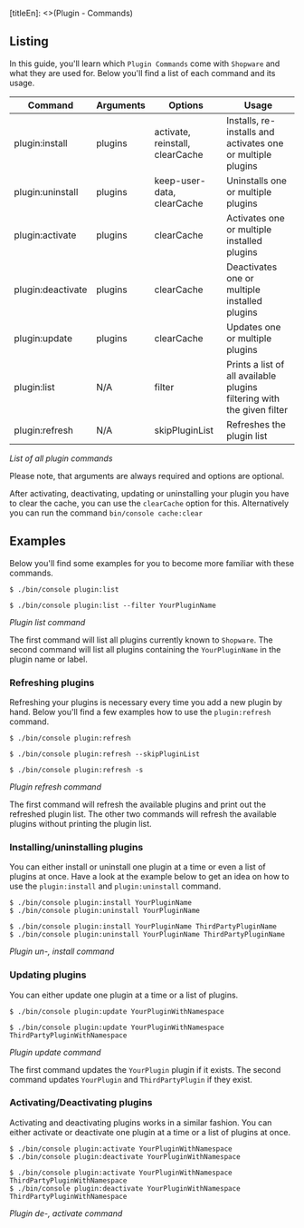 [titleEn]: <>(Plugin - Commands)

## Listing
In this guide, you'll learn which `Plugin Commands` come with `Shopware` and what they are used for.
Below you'll find a list of each command and its usage.

| Command           | Arguments | Options                         | Usage                                                                  |
|-------------------|-----------|---------------------------------|------------------------------------------------------------------------|
| plugin:install    | plugins   | activate, reinstall, clearCache | Installs, re-installs and activates one or multiple plugins            |
| plugin:uninstall  | plugins   | keep-user-data, clearCache      | Uninstalls one or multiple plugins                                     |
| plugin:activate   | plugins   | clearCache                      | Activates one or multiple installed plugins                            |
| plugin:deactivate | plugins   | clearCache                      | Deactivates one or multiple installed plugins                          |
| plugin:update     | plugins   | clearCache                      | Updates one or multiple plugins                                        |
| plugin:list       | N/A       | filter                          | Prints a list of all available plugins filtering with the given filter |
| plugin:refresh    | N/A       | skipPluginList                  | Refreshes the plugin list                                              |

*List of all plugin commands*

Please note, that arguments are always required and options are optional.

After activating, deactivating, updating or uninstalling your plugin you have to clear the cache, you can use the `clearCache` option for this.
Alternatively you can run the command `bin/console cache:clear`

## Examples

Below you'll find some examples for you to become more familiar with these commands.

```
$ ./bin/console plugin:list

$ ./bin/console plugin:list --filter YourPluginName
```
*Plugin list command*

The first command will list all plugins currently known to `Shopware`.
The second command will list all plugins containing the `YourPluginName` in the plugin name or label.

### Refreshing plugins

Refreshing your plugins is necessary every time you add a new plugin by hand.
Below you'll find a few examples how to use the `plugin:refresh` command.

```
$ ./bin/console plugin:refresh

$ ./bin/console plugin:refresh --skipPluginList

$ ./bin/console plugin:refresh -s
```
*Plugin refresh command*

The first command will refresh the available plugins and print out the refreshed plugin list.
The other two commands will refresh the available plugins without printing the plugin list.

### Installing/uninstalling plugins

You can either install or uninstall one plugin at a time or even a list of plugins at once.
Have a look at the example below to get an idea on how to use the `plugin:install` and `plugin:uninstall` command.

```
$ ./bin/console plugin:install YourPluginName
$ ./bin/console plugin:uninstall YourPluginName

$ ./bin/console plugin:install YourPluginName ThirdPartyPluginName
$ ./bin/console plugin:uninstall YourPluginName ThirdPartyPluginName
```
*Plugin un-, install command*

### Updating plugins

You can either update one plugin at a time or a list of plugins.

```
$ ./bin/console plugin:update YourPluginWithNamespace

$ ./bin/console plugin:update YourPluginWithNamespace ThirdPartyPluginWithNamespace
```
*Plugin update command*

The first command updates the `YourPlugin` plugin if it exists.
The second command updates `YourPlugin` and `ThirdPartyPlugin` if they exist.

### Activating/Deactivating plugins

Activating and deactivating plugins works in a similar fashion.
You can either activate or deactivate one plugin at a time or a list of plugins at once.

```
$ ./bin/console plugin:activate YourPluginWithNamespace
$ ./bin/console plugin:deactivate YourPluginWithNamespace

$ ./bin/console plugin:activate YourPluginWithNamespace ThirdPartyPluginWithNamespace
$ ./bin/console plugin:deactivate YourPluginWithNamespace ThirdPartyPluginWithNamespace
```
*Plugin de-, activate command*
